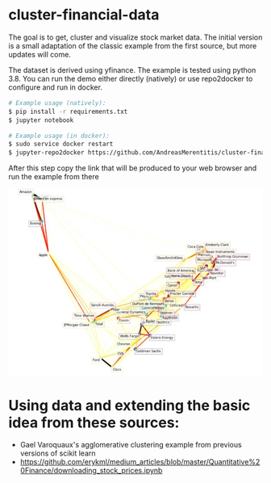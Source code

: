 # cluster-financial-data

The goal is to get, cluster and visualize stock market data. The initial version
is a small adaptation of the classic example from the first source, but more updates
will come. 

The dataset is derived using yfinance. The example is tested using python 3.8. 
You can run the demo either directly (natively) or use repo2docker to configure 
and run in docker.

```bash
# Example usage (natively): 
$ pip install -r requirements.txt
$ jupyter notebook 
```

```bash
# Example usage (in docker): 
$ sudo service docker restart
$ jupyter-repo2docker https://github.com/AndreasMerentitis/cluster-financial-data
```
After this step copy the link that will be produced to your web browser and run the example from there

![relative path 1](/Clustering_2001_2008.jpeg?raw=true "Clustering_2001_2008.jpeg")

# Using data and extending the basic idea from these sources:
* Gael Varoquaux's agglomerative clustering example from previous versions of scikit learn 
* https://github.com/erykml/medium_articles/blob/master/Quantitative%20Finance/downloading_stock_prices.ipynb

